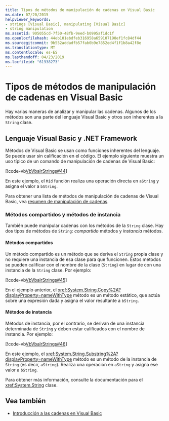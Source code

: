 ```yaml
---
title: Tipos de métodos de manipulación de cadenas en Visual Basic
ms.date: 07/20/2015
helpviewer_keywords:
- strings [Visual Basic], manipulating [Visual Basic]
- string manipulation
ms.assetid: 905055cd-7f50-48fb-9eed-b0995af1dc1f
ms.openlocfilehash: 44eb101ebdfeb316958a659107190ef1fc84df44
ms.sourcegitcommit: 9b552addadfb57fab0b9e7852ed4f1f1b8a42f8e
ms.translationtype: MT
ms.contentlocale: es-ES
ms.lasthandoff: 04/23/2019
ms.locfileid: "61938273"
---
```

# <a name="types-of-string-manipulation-methods-in-visual-basic"></a>Tipos de métodos de manipulación de cadenas en Visual Basic
Hay varias maneras de analizar y manipular las cadenas. Algunos de los métodos son una parte del lenguaje Visual Basic y otros son inherentes a la `String` clase.  
  
## <a name="visual-basic-language-and-the-net-framework"></a>Lenguaje Visual Basic y .NET Framework  
 Métodos de Visual Basic se usan como funciones inherentes del lenguaje. Se puede usar sin calificación en el código. El ejemplo siguiente muestra un uso típico de un comando de manipulación de cadenas de Visual Basic:  
  
 [!code-vb[VbVbalrStrings#44](~/samples/snippets/visualbasic/VS_Snippets_VBCSharp/VbVbalrStrings/VB/Class2.vb#44)]  
  
 En este ejemplo, el `Mid` función realiza una operación directa en `aString` y asigna el valor a `bString`.  
  
 Para obtener una lista de métodos de manipulación de cadenas de Visual Basic, vea [resumen de manipulación de cadenas](../../../../visual-basic/language-reference/keywords/string-manipulation-summary.md).  
  
### <a name="shared-methods-and-instance-methods"></a>Métodos compartidos y métodos de instancia  
 También puede manipular cadenas con los métodos de la `String` clase. Hay dos tipos de métodos de `String`: *compartido* métodos y *instancia* métodos.  
  
#### <a name="shared-methods"></a>Métodos compartidos  
 Un método compartido es un método que se deriva el `String` propia clase y no requiere una instancia de esa clase para que funcionen. Estos métodos se pueden calificar con el nombre de la clase (`String`) en lugar de con una instancia de la `String` clase. Por ejemplo:  
  
 [!code-vb[VbVbalrStrings#45](~/samples/snippets/visualbasic/VS_Snippets_VBCSharp/VbVbalrStrings/VB/Class2.vb#45)]  
  
 En el ejemplo anterior, el <xref:System.String.Copy%2A?displayProperty=nameWithType> método es un método estático, que actúa sobre una expresión dada y asigna el valor resultante a `bString`.  
  
#### <a name="instance-methods"></a>Métodos de instancia  
 Métodos de instancia, por el contrario, se derivan de una instancia determinada de `String` y deben estar calificados con el nombre de instancia. Por ejemplo:  
  
 [!code-vb[VbVbalrStrings#46](~/samples/snippets/visualbasic/VS_Snippets_VBCSharp/VbVbalrStrings/VB/Class2.vb#46)]  
  
 En este ejemplo, el <xref:System.String.Substring%2A?displayProperty=nameWithType> método es un método de la instancia de `String` (es decir, `aString`). Realiza una operación en `aString` y asigna ese valor a `bString`.  
  
 Para obtener más información, consulte la documentación para el <xref:System.String> clase.  
  
## <a name="see-also"></a>Vea también

- [Introducción a las cadenas en Visual Basic](../../../../visual-basic/programming-guide/language-features/strings/introduction-to-strings.md)
